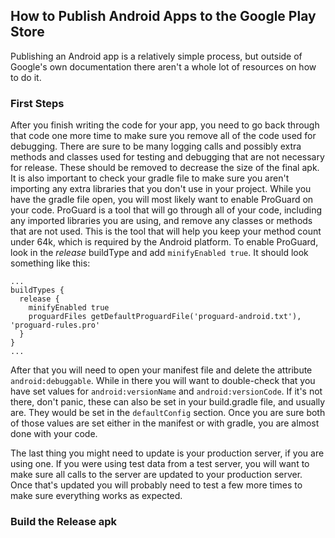 ## How to Publish Android Apps to the Google Play Store  
Publishing an Android app is a relatively simple process, but outside of Google's own documentation there aren't a whole lot of resources on how to do it.  

### First Steps  
After you finish writing the code for your app, you need to go back through that code one more time to make sure you remove all of the code used for debugging. There are sure to be many logging calls and possibly extra methods and classes used for testing and debugging that are not necessary for release. These should be removed to decrease the size of the final apk. It is also important to check your gradle file to make sure you aren't importing any extra libraries that you don't use in your project. While you have the gradle file open, you will most likely want to enable ProGuard on your code. ProGuard is a tool that will go through all of your code, including any imported libraries you are using, and remove any classes or methods that are not used. This is the tool that will help you keep your method count under 64k, which is required by the Android platform. To enable ProGuard, look in the *release* buildType and add ```minifyEnabled true```. It should look something like this:

```
...
buildTypes {
  release {
    minifyEnabled true
    proguardFiles getDefaultProguardFile('proguard-android.txt'), 'proguard-rules.pro'
  }
}
...
```  

After that you will need to open your manifest file and delete the attribute ```android:debuggable```. While in there you will want to double-check that you have set values for ```android:versionName``` and ```android:versionCode```. If it's not there, don't panic, these can also be set in your build.gradle file, and usually are. They would be set in the ```defaultConfig``` section. Once you are sure both of those values are set either in the manifest or with gradle, you are almost done with your code.  

The last thing you might need to update is your production server, if you are using one. If you were using test data from a test server, you will want to make sure all calls to the server are updated to your production server. Once that's updated you will probably need to test a few more times to make sure everything works as expected.  

### Build the Release apk  
